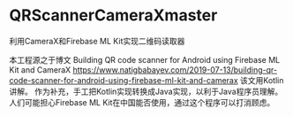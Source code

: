 # QRScannerCameraXmaster
利用CameraX和Firebase ML Kit实现二维码读取器

本工程源之于博文
Building QR code scanner for Android using Firebase ML Kit and CameraX
https://www.natigbabayev.com/2019-07-13/building-qr-code-scanner-for-android-using-firebase-ml-kit-and-camerax
该文用Kotlin讲解。
作为补充，手工把Kotlin实现转换成Java实现，以利于Java程序员理解。
人们可能担心Firebase ML Kit在中国能否使用，通过这个程序可以打消顾虑。
